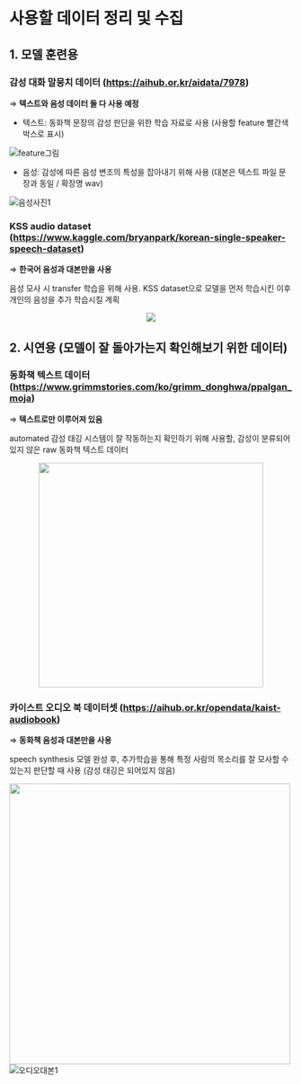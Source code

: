 # 사용할 데이터 정리 및 수집

## 1. 모델 훈련용
### 감성 대화 말뭉치 데이터 (https://aihub.or.kr/aidata/7978)
⇒ **텍스트와 음성 데이터 둘 다 사용 예정**
  - 텍스트: 동화책 문장의 감성 판단을 위한 학습 자료로 사용 (사용할 feature 빨간색 박스로 표시)
  
  ![feature그림](https://user-images.githubusercontent.com/80621384/126633249-dbbde35d-0f23-4ab3-9ea5-8790c9718ef0.png)

  - 음성: 감성에 따른 음성 변조의 특성을 잡아내기 위해 사용 (대본은 텍스트 파일 문장과 동일 / 확장명 wav)
  
  ![음성사진1](https://user-images.githubusercontent.com/80621384/126633992-656ce39e-997c-4af5-bd54-75e808375b00.png)


### KSS audio dataset (https://www.kaggle.com/bryanpark/korean-single-speaker-speech-dataset) 
⇒ **한국어 음성과 대본만을 사용**

음성 모사 시 transfer 학습을 위해 사용. KSS dataset으로 모델을 먼저 학습시킨 이후 개인의 음성을 추가 학습시킬 계획 

<p align="center"><img src="https://user-images.githubusercontent.com/80621384/126634266-cbeb4c56-07db-4937-9ace-3e793b85a357.png"></p>

## 2. 시연용 (모델이 잘 돌아가는지 확인해보기 위한 데이터)

### 동화책 텍스트 데이터(https://www.grimmstories.com/ko/grimm_donghwa/ppalgan_moja)
⇒ **텍스트로만 이루어져 있음**

automated 감성 태깅 시스템이 잘 작동하는지 확인하기 위해 사용할, 감성이 분류되어 있지 않은 raw 동화책 텍스트 데이터

<p align="center"><img src="https://user-images.githubusercontent.com/80621384/126634820-89deea72-28db-4f5b-9d51-0dba6d0ee49f.png", width="400"></p>

### 카이스트 오디오 북 데이터셋 (https://aihub.or.kr/opendata/kaist-audiobook) 
⇒ **동화책 음성과 대본만을 사용**

speech synthesis 모델 완성 후, 추가학습을 통해 특정 사람의 목소리를 잘 모사할 수 있는지 판단할 때 사용 (감성 태깅은 되어있지 않음)

<img src="https://user-images.githubusercontent.com/80621384/126635356-86b3f30a-d34d-44ef-a3ca-0f4f24653302.png" width="500">![오디오대본1](https://user-images.githubusercontent.com/80621384/126635379-18183d97-4c8f-4c76-9f19-757f430128a9.png)
